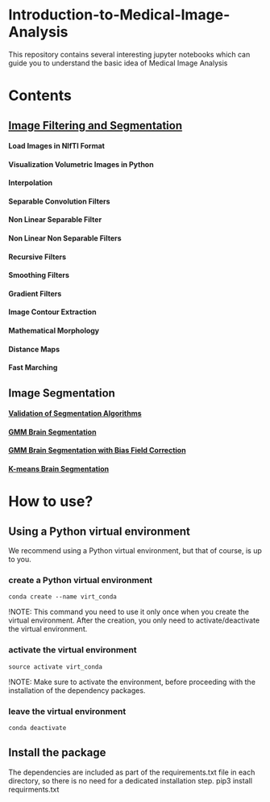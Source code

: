# Introduction-to-Medical-Image-Analysis

This repository contains several interesting jupyter notebooks which can guide you to understand the basic idea of Medical Image Analysis

# Contents

## [Image Filtering and Segmentation](https://github.com/Huiyu-Li/Introduction-to-Medical-Image-Analysis/blob/main/Image%20Filtering%20and%20Segmentation/Image%20Filtering%20and%20Segmentation.ipynb)
#### Load Images in NIfTI Format
#### Visualization Volumetric Images in Python
#### Interpolation
#### Separable Convolution Filters
#### Non Linear Separable Filter
#### Non Linear Non Separable Filters
#### Recursive Filters
#### Smoothing Filters
#### Gradient Filters
#### Image Contour Extraction
#### Mathematical Morphology
#### Distance Maps
#### Fast Marching

## Image Segmentation
#### [Validation of Segmentation Algorithms](https://github.com/Huiyu-Li/Introduction-to-Medical-Image-Analysis/blob/main/Image%20Segmentation/Validation%20of%20segmentation%20algorithms.ipynb)
#### [GMM Brain Segmentation](https://github.com/Huiyu-Li/Introduction-to-Medical-Image-Analysis/blob/main/Image%20Segmentation/GMM%20Brain%20Segmentation.ipynb)
#### [GMM Brain Segmentation with Bias Field Correction](https://github.com/Huiyu-Li/Introduction-to-Medical-Image-Analysis/blob/main/Image%20Segmentation/GMM%20Brain%20Segmentation%20with%20Bias%20Field%20Correction.ipynb)
#### [K-means Brain Segmentation](https://github.com/Huiyu-Li/Introduction-to-Medical-Image-Analysis/blob/main/Image%20Segmentation/K-means%20Brain%20Segmentation.ipynb)

# How to use?
## Using a Python virtual environment
We recommend using a Python virtual environment, but that of course, is up to you. 
### create a Python virtual environment
```
conda create --name virt_conda
```
!NOTE: This command you need to use it only once when you create the virtual environment. After the creation, you only need to activate/deactivate the virtual environment.
### activate the virtual environment
```
source activate virt_conda 
```
!NOTE: Make sure to activate the environment, before proceeding with the installation of the dependency packages.
### leave the virtual environment
```
conda deactivate
```
## Install the package
The dependencies are included as part of the requirements.txt file in each directory, so there is no need for a dedicated installation step.
pip3 install requirments.txt